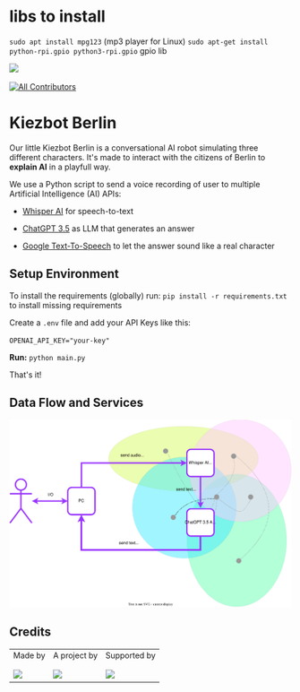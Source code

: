# libs to install
`sudo apt install mpg123` (mp3 player for Linux)
`sudo apt-get install python-rpi.gpio python3-rpi.gpio` gpio lib

![](https://img.shields.io/badge/Built%20with%20%E2%9D%A4%EF%B8%8F-at%20Technologiestiftung%20Berlin-blue)

<!-- ALL-CONTRIBUTORS-BADGE:START - Do not remove or modify this section -->

[![All Contributors](https://img.shields.io/badge/all_contributors-0-orange.svg?style=flat-square)](#contributors-)

<!-- ALL-CONTRIBUTORS-BADGE:END -->

# Kiezbot Berlin
Our little Kiezbot Berlin is a conversational AI robot simulating three different characters. It's made to interact with the citizens of Berlin to **explain AI** in a playfull way.

We use a Python script to send a voice recording of user to multiple Artificial Intelligence (AI) APIs:
- [Whisper AI](https://openai.com/research/whisper) for speech-to-text
- [ChatGPT 3.5](https://platform.openai.com/docs/models/gpt-3-5) as LLM that generates an answer

- [Google Text-To-Speech](https://cloud.google.com/text-to-speech) to let the answer sound like a real character


## Setup Environment
To install the requirements (globally) run:
`pip install -r requirements.txt` to install missing requirements

Create a `.env` file and add your API Keys like this:

`OPENAI_API_KEY="your-key"`

**Run:** `python main.py`

That's it!

## Data Flow and Services

![Data Flow and Services](./img/THE-robot.svg)


## Credits

<table>
  <tr>
    <td>
      Made by <a href="https://citylab-berlin.org/de/start/">
        <br />
        <br />
        <img width="200" src="https://citylab-berlin.org/wp-content/uploads/2021/05/citylab-logo.svg" />
      </a>
    </td>
    <td>
      A project by <a href="https://www.technologiestiftung-berlin.de/">
        <br />
        <br />
        <img width="150" src="https://citylab-berlin.org/wp-content/uploads/2021/05/tsb.svg" />
      </a>
    </td>
    <td>
      Supported by <a href="https://www.berlin.de/rbmskzl/">
        <br />
        <br />
        <img width="80" src="https://citylab-berlin.org/wp-content/uploads/2021/12/B_RBmin_Skzl_Logo_DE_V_PT_RGB-300x200.png" />
      </a>
    </td>
  </tr>
</table>
